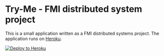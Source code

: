 # Try-Me - FMI distributed system project


This is a small application written as a FMI distributed systems project.
The application runs on [Heroku](http://heroku.com).

[![Deploy to Heroku](https://www.herokucdn.com/deploy/button.png)](https://heroku.com/deploy)